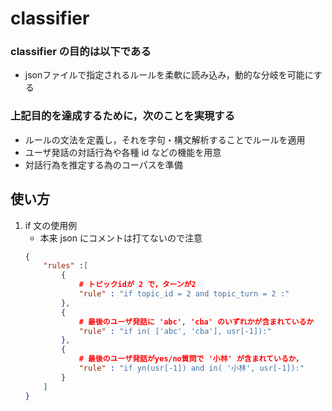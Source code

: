 # classifier
### classifier の目的は以下である
- jsonファイルで指定されるルールを柔軟に読み込み，動的な分岐を可能にする

### 上記目的を達成するために，次のことを実現する
- ルールの文法を定義し，それを字句・構文解析することでルールを適用
- ユーザ発話の対話行為や各種 id などの機能を用意
- 対話行為を推定する為のコーパスを準備


## 使い方
1. if 文の使用例
    - 本来 json にコメントは打てないので注意
    ```json
    {
        "rules" :[
            {
                # トピックidが 2 で，ターンが2
                "rule" : "if topic_id = 2 and topic_turn = 2 :"
            },
            {
                # 最後のユーザ発話に 'abc', 'cba' のいずれかが含まれているか
                "rule" : "if in( ['abc', 'cba'], usr[-1]):"
            },
            {
                # 最後のユーザ発話がyes/no質問で '小林' が含まれているか，
                "rule" : "if yn(usr[-1]) and in( '小林', usr[-1]):"
            }
        ]
    }
    ```

